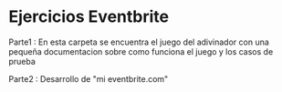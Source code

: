 # Ejercicios Eventbrite

Parte1 : En esta carpeta se encuentra el juego del adivinador con una pequeña documentacion sobre como funciona el juego y los casos de prueba

Parte2 : Desarrollo de "mi eventbrite.com"  
